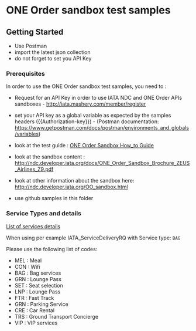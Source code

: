 # ONE Order sandbox test samples


## Getting Started
- Use Postman
- import the latest json collection
- do not forget to set you API Key 

### Prerequisites

In order to use the ONE Order sandbox test samples, you need to :

- Request for an API Key in order to use IATA NDC and ONE Order APIs sandboxes - http://iata.mashery.com/member/register
- set your API key as a global variable as expected by the samples headers ({{Authorization-key}}) - (Postman documentation: https://www.getpostman.com/docs/postman/environments_and_globals/variables)

- look at the test guide : [ONE Order Sandbox How_to Guide](./ONE%20Order%20Sandbox%20How_to%20Guide.pdf)
- look at the sandbox content : http://ndc.developer.iata.org/docs/ONE_Order_Sandbox_Brochure_ZEUS_Airlines_Z9.pdf
- look at other information about the sandbox here: http://ndc.developer.iata.org/OO_sandbox.html


- use github samples in this folder


### Service Types and details
[List of services details](./ZeusServicesAug2017.xlsx)

When using per example IATA_ServiceDeliveryRQ with Service type:
<ServiceType>
			<Code>BAG</Code>
</ServiceType>


Please use the following list of codes:
- MEL : Meal
- CON : Wifi
- BAG : Bag services
- GRN : Lounge Pass
- SET : Seat selection
- LNP : Lounge Pass
- FTR : Fast Track
- GRN : Parking Service
- CRE : Car Rental
- TRS : Ground Transport Concierge
- VIP : VIP services

